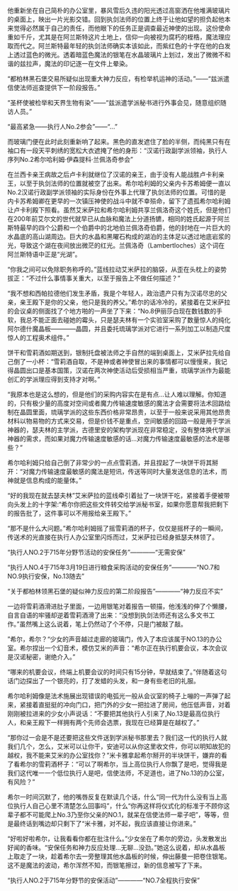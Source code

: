 
他重新坐在自己简朴的办公室里，暴风雪后久违的阳光透过高窗洒在他堆满玻璃片的桌面上，映出一片光影交错。回到执剑法师的位置上终于让他如望的担负起他本来觉得必然属于自己的责任，而他眼下的任务正是调查最近神使的出现。这份使命重如千斤，尤其是在阿兰斯特这片土地上，信仰一向被视为腐朽的桎梏，魔法理应取而代之。阿兰斯特最年轻的执剑法师确实本该如此，而紫红色的十字在他的白发上透过蓝色的微光。透着暗蓝色魔法的银笔在水晶玻璃片上划过，发出了微微不和谐的兹拉声，魔法的印记逐一在文件上晕染。

“都柏林黑石堡交易所疑似出现重大神力反应，有检举机运神的活动。”——“兹派遣信使法师巡查提供下一阶段报告。”

“圣杯使被检举和天界生物有染”——“兹派遣学派秘书进行外事会见，随意组织随访人员。”

“最高紧急——执行人No.2参会”——“...”

而玻璃门便在此时此刻重新响了起来。黑色的直发遮住了脸的半侧，而纯黑只有在袖口有一段天平刺绣的宽松大衣遮掩了他的身形：“汉诺行政副学派领袖，执行人序列No.2希尔哈利姆·伊森提科·兰佩洛奇参会”

在兰西卡亲王病故之后卢卡利就继位了汉诺的亲王，由于没有人能战胜卢卡利亲王，以至于执剑法师的位置就被空了出来。希尔哈利姆的父亲内卡苏希姆便一直以No.2汉诺行政副学派领袖的实际身份在外事上代理了执剑法师的位置。可惜的是内卡苏希姆卿在更早的一次镇压神使的战斗中就不幸殒命，留下了遗孤希尔哈利姆让卢卡利殿下照看。虽然艾米萨拉和希尔哈利姆共享兰佩洛奇这个姓氏，但是他们在200年前艾尔文的世代就早已从血脉和魔法上分道扬镳，相同的姓氏起源于阿兰斯特最早的四个公爵和一个伯爵中的北地伯兰佩洛奇伯爵，他的封地在一片巨大的水晶底的高山湖周边。巨大的水晶和黑曜石构成的湖泊的主体足以透过地底岩浆的光，导致这个湖在夜间放出微茫的红光。兰佩洛奇（Lambertloches）这个词在阿兰斯特语中正是“光湖”。

“你我之间可以免除职务称呼的。”蓝线拉动艾米萨拉的脑袋，从歪在头枕上的姿势拔正：“不过什么事情事关重大，以至于报告上不做任何描述？”

“我不想和西帕拉德他们发生矛盾，我是个年轻人，政治遗产只有为汉诺尽忠的父亲，亲王殿下是你的父亲，他只是我的养父。”希尔的话冷冷的，紧接着在艾米萨拉的会议桌的侧面找了个地方啪的一声坐了下来：“No.8伊丽莎白现在数钱数的手软，我总不能正面去碰她的霉头，只是瑟夫林有一个实验室采购了数量惊人的纯化阿尔德什魔晶板————晶圆，并且委托琉璃学派对它进行一系列加工以制造尺度惊人的工程奥术组件。”

饼干和雪莉酒如期送到，银制托盘被法师之手自然的端到桌面上，艾米萨拉先给自己倒了一小杯：“雪莉酒自取，不是神或者神使冒出来的事情都可以慢慢来，我记得晶圆出口是基本国策，汉诺在两次神使活动后受损相当严重，琉璃学派作为最能创汇的学派理应得到支持才对啊。”

“我原本也是这么想的，但是他们的采购内容实在是有点...让人难以理解。你知道的，只有极少量的高度对空间或者魔力传输速度敏感的魔法才会需要将法术回路绘制在晶圆里面，琉璃学派的这些东西价格非常昂贵，以至于一般来说采用其他昂贵材料以物易物的方式来交易，但是价钱不是重点，空间敏感的回路一般是用于学派神器的，瑟夫林的主学派，古德里安的架构学派现在非常稳定，没有整体换代学派神器的需求，而如果对魔力传输速度敏感的话...对魔力传输速度最敏感的法术是哪些？”

希尔哈利姆只给自己倒了非常少的一点点雪莉酒，并且捏起了一块饼干将其掰开：“对魔力传输速度最敏感的魔法是短讯，传送等同时大量发送信息的法术，而神就是信息构成的能量体。”

“好的我现在就去瑟夫林”艾米萨拉的蓝线牵引着扯了一块饼干吃，紧接着手便被带向头发上的十字架:“希尔你把这些文件转交给学派秘书室，如果你愿意帮我把剩下的报告批了，这件事可以不用报给亲王殿下。”

“那不是什么大问题。”希尔哈利姆摇了摇雪莉酒的杯子，仅仅是摇杯子的一瞬间，传送术的光直接在执行人办公室里闪烁而过，艾米萨拉已经身抵瑟夫林领了。

“执行人NO.2于715年分野节活动的安保任务”————“无需安保”

“执行人NO.4于715年3月19日进行粮食采购活动的安保任务”————“NO.7和NO.9执行安保，No.13随去”

“关于都柏林领黑石堡的疑似神力反应的第二阶段报告”————“神力反应不实”

一边将雪莉酒滑进肚子里面，一边用银笔对着报告一顿描，他浅浅的伸了个懒腰，自言自语的牢骚却逆着雪莉酒滑了出来：“没想到执剑法师还有这么多文书工作。”虽然嘴上这么说着，笔上仍然动了个不停，只是门被敲了敲。

”希尔，希尔？“少女的声音越过走廊的玻璃门，传入了本应该属于NO.13的办公室。希尔捏出一个幻音术，模仿艾米的声音：“希尔正在执行机要会议，本次会议是汉诺秘密，谢绝介入。”

“哪来的机要会议，终端上机要会议的时间只有15分钟，早就结束了。”伴随着这句话门边探出了一个银亮的，打了发蜡的头发，和一身有些老旧的礼服。

希尔哈利姆像是法术施展出现错误的电弧光一般从会议室的椅子上嘣的一声弹了起来，紧接着直挺挺的冲向门口，把门外的少女一把拉进了房间，他压低声音，对着刚刚被拉进来的少女小声说话：“不要把其他执行人引来了,No.13是最高位执行人，和亲王殿下一样拥有两个先师会选票，我现在已经算是在越权了。”

“那你过一会是不是还要把这些文件送到学派秘书那里去？我们这一代的执行人就我们几个，怎么，艾米可以让你干，安迪可以从你这里收文件，你可以明知故犯的越权，我不能来艾米的办公室找你？”米卡雅拿起希尔掰开的半块饼干，嫌弃的看了看希尔的雪莉酒杯子：“可以了啊希尔，当上高位执行人你飘了是吧，觉得我是我们这代唯一一个低位执行人是吧，信使法师，不足道也，进了No.13的办公室，有风险？”

希尔一时间沉默了，他的嘴唇反复在默读几个话，什么“同一代为什么没有当上高位执行人自己心里不清楚怎么回事吗”，什么“你再这样将仪式化的标准于不顾你这辈子都不可能爬上No.3乃至你父亲的NO.1，就呆在信使法师一辈子吧”，等等，但是最终话到嘴边却只剩下了“米卡雅，对不起，我应该直接让你进来。”

“好啦好啦希尔，让我看看你都在批注什么。”少女坐在了希尔的旁边，头发散发出好闻的香味。“安保任务和神力反应处理...无聊...没劲。”她这么说着，却从水晶板上取走了一块，趁着希尔去一旁整理其他水晶板的时候，伸出藤曼一把卷住银笔。这不是魔法的波动，希尔浑然不知，而银笔擦过，新的信息被写了下来。

“执行人NO.2于715年分野节的安保活动”————“NO.7全程执行安保”


